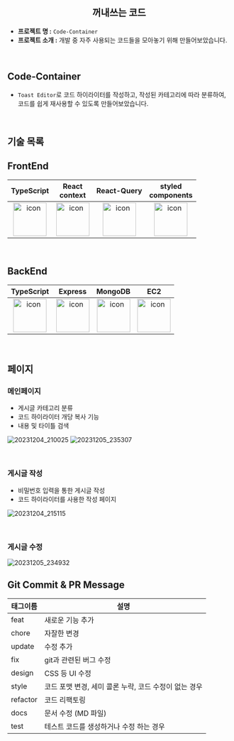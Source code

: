 ## <h2 align="center">꺼내쓰는 코드 </h2>

- **프로젝트 명 :** `Code-Container`
- **프로젝트 소개 :** 개발 중 자주 사용되는 코드들을 모아놓기 위해 만들어보았습니다.
<!-- - **배포 링크 :** <a href='https://sidequest.co.kr' target='_blank'>Why-Community</a> -->

<br>

## Code-Container

- `Toast Editor`로 코드 하이라이터를 작성하고, 작성된 카테고리에 따라 분류하여, 코드를 쉽게 재사용할 수 있도록 만들어보았습니다.

<br>

## 기술 목록

## FrontEnd

|                                                                                    TypeScript                                                                                     |                                                                               React<br>context                                                                                |                                                                                    React-Query                                                                                    |                                                                                   styled<br>components                                                                                   |
| :-------------------------------------------------------------------------------------------------------------------------------------------------------------------------------: | :---------------------------------------------------------------------------------------------------------------------------------------------------------------------------: | :-------------------------------------------------------------------------------------------------------------------------------------------------------------------------------: | :--------------------------------------------------------------------------------------------------------------------------------------------------------------------------------------: |
| <div style="display: flex; align-items: flex-start; justify-content: center;"><img src="https://cdn.simpleicons.org/typescript/3178C6" alt="icon" width="75" height="75" /></div> | <div style="display: flex; align-items: flex-start; justify-content: center;"><img src="https://cdn.simpleicons.org/react/#61DAFB" alt="icon" width="75" height="75" /></div> | <div style="display: flex; align-items: flex-start; justify-content: center;"><img src="https://cdn.simpleicons.org/reactquery/FF4154" alt="icon" width="75" height="75" /></div> | <div style="display: flex; align-items: flex-start; justify-content: center;"><img src="https://cdn.simpleicons.org/styledcomponents/#61DAFB" alt="icon" width="75" height="75" /></div> |

<br />

## BackEnd

|                                                                                    TypeScript                                                                                     |                                                                                     Express                                                                                     |                                                                                     MongoDB                                                                                     |                                                                                        EC2                                                                                        |
| :-------------------------------------------------------------------------------------------------------------------------------------------------------------------------------: | :-----------------------------------------------------------------------------------------------------------------------------------------------------------------------------: | :-----------------------------------------------------------------------------------------------------------------------------------------------------------------------------: | :-------------------------------------------------------------------------------------------------------------------------------------------------------------------------------: |
| <div style="display: flex; align-items: flex-start; justify-content: center;"><img src="https://cdn.simpleicons.org/typescript/3178C6" alt="icon" width="75" height="75" /></div> | <div style="display: flex; align-items: flex-start; justify-content: center;"><img src="https://cdn.simpleicons.org/express/#E0234E" alt="icon" width="75" height="75" /></div> | <div style="display: flex; align-items: flex-start; justify-content: center;"><img src="https://cdn.simpleicons.org/mongodb/#000000" alt="icon" width="75" height="75" /></div> | <div style="display: flex; align-items: flex-start; justify-content: center;"><img src="https://cdn.simpleicons.org/amazonec2/#FF9900" alt="icon" width="75" height="75" /></div> |

<br />

## 페이지

### 메인페이지

- 게시글 카테고리 분류
- 코드 하이라이터 개당 복사 기능
- 내용 및 타이틀 검색

![20231204_210025](https://github.com/choigirang/code-container/assets/118104644/f6692d12-7a91-4eae-8e04-2beeee20c1db)
![20231205_235307](https://github.com/choigirang/code-container/assets/118104644/44c65d9b-a751-48a6-bc71-04683f0074b0)

<br>

### 게시글 작성

- 비밀번호 입력을 통한 게시글 작성
- 코드 하이라이터를 사용한 작성 페이지

![20231204_215115](https://github.com/choigirang/code-container/assets/118104644/d240a6d6-a775-4c2f-a552-404170256de5)

<br>

### 게시글 수정

![20231205_234932](https://github.com/choigirang/code-container/assets/118104644/1946a94b-a702-4a16-8886-831b4bf6e2f6)

## Git Commit & PR Message

| 태그이름 | 설명                                                  |
| -------- | ----------------------------------------------------- |
| feat     | 새로운 기능 추가                                      |
| chore    | 자잘한 변경                                           |
| update   | 수정 추가                                             |
| fix      | git과 관련된 버그 수정                                |
| design   | CSS 등 UI 수정                                        |
| style    | 코드 포맷 변경, 세미 콜론 누락, 코드 수정이 없는 경우 |
| refactor | 코드 리팩토링                                         |
| docs     | 문서 수정 (MD 파일)                                   |
| test     | 테스트 코드를 생성하거나 수정 하는 경우               |
